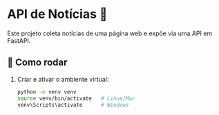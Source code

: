 # API de Notícias 📰

Este projeto coleta notícias de uma página web e expõe via uma API em FastAPI.

## 🚀 Como rodar

1. Criar e ativar o ambiente virtual:
   ```bash
   python -m venv venv
   source venv/bin/activate   # Linux/Mac
   venv\Scripts\activate      # Windows
